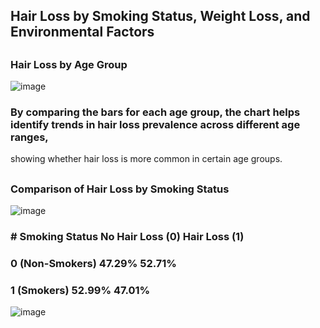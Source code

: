 ## Hair Loss by Smoking Status, Weight Loss, and Environmental Factors
##
### Hair Loss by Age Group
![image](https://github.com/user-attachments/assets/2dabfd8f-9a8a-4341-8eff-dec4826b821e)
### By comparing the bars for each age group, the chart helps identify trends in hair loss prevalence across different age ranges, 
showing whether hair loss is more common in certain age groups.
##
### Comparison of Hair Loss by Smoking Status

![image](https://github.com/user-attachments/assets/d40e1dcc-0e01-4ccc-b634-b02a6a206eb7)
### # Smoking Status	No Hair Loss (0)	Hair Loss (1)
### 0 (Non-Smokers)	47.29%	52.71%
### 1 (Smokers)	52.99%	47.01%

![image](https://github.com/user-attachments/assets/e8246451-3d3c-4dbd-8f56-c1867744c159)
